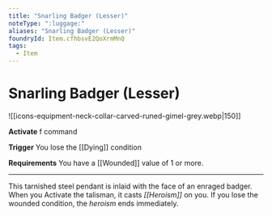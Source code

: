 ```yaml
---
title: "Snarling Badger (Lesser)"
noteType: ":luggage:"
aliases: "Snarling Badger (Lesser)"
foundryId: Item.cfhbsvE2QoXrmMnQ
tags:
  - Item
---
```


# Snarling Badger (Lesser)
![[icons-equipment-neck-collar-carved-runed-gimel-grey.webp|150]]

**Activate** f command

**Trigger** You lose the [[Dying]] condition

**Requirements** You have a [[Wounded]] value of 1 or more.

* * *

This tarnished steel pendant is inlaid with the face of an enraged badger. When you Activate the talisman, it casts _[[Heroism]]_ on you. If you lose the wounded condition, the _heroism_ ends immediately.
